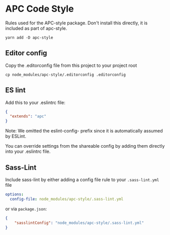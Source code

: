 # APC Code Style

Rules used for the APC-style package. Don't install this directly, it is included as part of apc-style.

```
yarn add -D apc-style
```

## Editor config

Copy the .editorconfig file from this project to your project root

```
cp node_modules/apc-style/.editorconfig .editorconfig
```

## ES lint

Add this to your .eslintrc file:

```json
{
  "extends": "apc"
}
```

Note: We omitted the eslint-config- prefix since it is automatically assumed by ESLint.

You can override settings from the shareable config by adding them directly into your .eslintrc file.

## Sass-Lint

Include sass-lint by either adding a config file rule to your `.sass-lint.yml` file

```yml
options:
  config-file: node_modules/apc-style/.sass-lint.yml
```

or via `package.json`:

```json
{
    "sasslintConfig": "node_modules/apc-style/.sass-lint.yml"
}
```